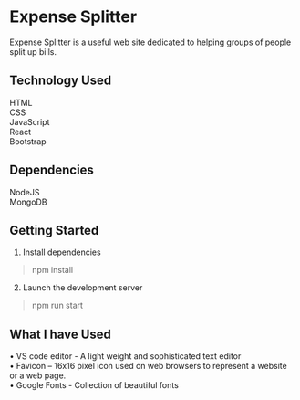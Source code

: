 # Expense Splitter

Expense Splitter is a useful web site dedicated to helping groups of people split up bills. 

## Technology Used

HTML \
CSS \
JavaScript \
React \
Bootstrap 

## Dependencies

NodeJS \
MongoDB 

## Getting Started

1.	Install dependencies
> npm install 
2.	Launch the development server
> npm run start 

## What I have Used 
•	VS code editor - A light weight and sophisticated text editor \
•	Favicon – 16x16 pixel icon used on web browsers to represent a website or a web page. \
•	Google Fonts - Collection of beautiful fonts 

